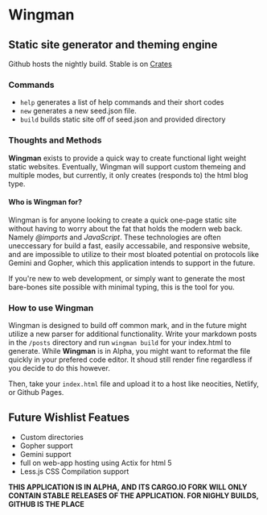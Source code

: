 # Wingman
## Static site generator and theming engine
Github hosts the nightly build. Stable is on [Crates](https://crates.io/crates/wingman)

### Commands
* ```help``` generates a list of help commands and their short codes
* ```new``` generates a new seed.json file. 
* ```build``` builds static site off of seed.json and provided directory

### Thoughts and Methods
**Wingman** exists to provide a quick way to create functional light weight static websites. Eventually, Wingman will support custom themeing and multiple modes, but currently, it only creates (responds to) the html blog type. 

#### Who is Wingman for?
Wingman is for anyone looking to create a quick one-page static site without having to worry about the fat that holds the modern web back. Namely _@imports_ and _JavaScript_. These technologies are often uneccessary for build a fast, easily accessabile, and responsive website, and are impossible to utilize to their most bloated potential on protocols like Gemini and Gopher, which this application intends to support in the future. 

If you're new to web development, or simply want to generate the most bare-bones site possible with minimal typing, this is the tool for you.

### How to use Wingman
Wingman is designed to build off common mark, and in the future might utilize a new parser for additional functionality. Write your markdown posts in the ```/posts``` directory and run ```wingman build``` for your index.html to generate. While **Wingman** is in Alpha, you might want to reformat the file quickly in your prefered code editor. It shoud still render fine regardless if you decide to do this however.

Then, take your ```index.html``` file and upload it to a host like neocities, Netlify, or Github Pages.

## Future Wishlist Featues
* Custom directories
* Gopher support
* Gemini support
* full on web-app hosting using Actix for html 5
* Less.js CSS Compilation support

**THIS APPLICATION IS IN ALPHA, AND ITS CARGO.IO FORK WILL ONLY CONTAIN STABLE RELEASES OF THE APPLICATION. FOR NIGHLY BUILDS, GITHUB IS THE PLACE**
